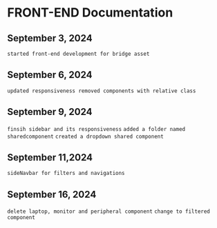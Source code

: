 # FRONT-END Documentation

## September 3, 2024
`started front-end development for bridge asset`

## September 6, 2024
`updated responsiveness removed components with relative class`

## September 9, 2024
`finsih sidebar and its responsiveness`
`added a folder named sharedcomponent`
`created a dropdown shared component`

## September 11,2024
`sideNavbar for filters and navigations`

## September 16, 2024
`delete laptop, monitor and peripheral component`
`change to filtered component`

